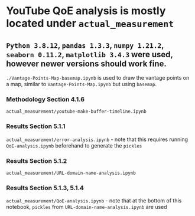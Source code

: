 # YouTube QoE analysis is mostly located under `actual_measurement`

## `Python 3.8.12`, `pandas 1.3.3`, `numpy 1.21.2`, `seaborn 0.11.2`, `matplotlib 3.4.3` were used, however newer versions should work fine.

`./Vantage-Points-Map-basemap.ipynb` is used to draw the vantage points on a map, similar to `Vantage-Points-Map.ipynb` but using `basemap`.

### Methodology Section 4.1.6
`actual_measurement/youtube-make-buffer-timeline.ipynb`

### Results Section 5.1.1
`actual_measurement/error-analysis.ipynb` - note that this requires running `QoE-analysis.ipynb` beforehand to generate the `pickles`

### Results Section 5.1.2
`actual_measurement/URL-domain-name-analysis.ipynb`

### Results Section 5.1.3, 5.1.4
`actual_measurement/QoE-analysis.ipynb` - note that at the bottom of this notebook, `pickles` from `URL-domain-name-analysis.ipynb` are used

